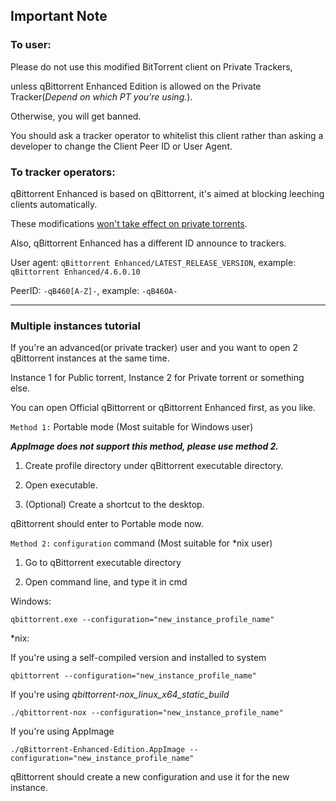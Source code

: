 Important Note
------------------------------------------
### To user: 

Please do not use this modified BitTorrent client on Private Trackers,

unless qBittorrent Enhanced Edition is allowed on the Private Tracker(_Depend on which PT you're using._).

Otherwise, you will get banned.

You should ask a tracker operator to whitelist this client rather than asking a developer to change the Client Peer ID or User Agent.

### To tracker operators:

qBittorrent Enhanced is based on qBittorrent, it's aimed at blocking leeching clients automatically.

These modifications [won't take effect on private torrents](https://github.com/c0re100/qBittorrent-Enhanced-Edition/blob/v4_6_x/src/base/bittorrent/peer_filter_session_plugin.hpp#L60).

Also, qBittorrent Enhanced has a different ID announce to trackers.

User agent: `qBittorrent Enhanced/LATEST_RELEASE_VERSION`, example: `qBittorrent Enhanced/4.6.0.10`

PeerID: `-qB460[A-Z]-`, example: `-qB460A-`
********************************
### Multiple instances tutorial

If you're an advanced(or private tracker) user and you want to open 2 qBittorrent instances at the same time.

Instance 1 for Public torrent, Instance 2 for Private torrent or something else.

You can open Official qBittorrent or qBittorrent Enhanced first, as you like.

`Method 1:` Portable mode (Most suitable for Windows user)

_**AppImage does not support this method, please use method 2.**_

1. Create profile directory under qBittorrent executable directory.

2. Open executable.

3. (Optional) Create a shortcut to the desktop.

qBittorrent should enter to Portable mode now.

`Method 2:` `configuration` command (Most suitable for *nix user)

1. Go to qBittorrent executable directory

2. Open command line, and type it in cmd

Windows:

`qbittorrent.exe --configuration="new_instance_profile_name"`

*nix:

If you're using a self-compiled version and installed to system

`qbittorrent --configuration="new_instance_profile_name"`

If you're using _qbittorrent-nox_linux_x64_static_build_

`./qbittorrent-nox --configuration="new_instance_profile_name"`

If you're using AppImage

`./qBittorrent-Enhanced-Edition.AppImage
 --configuration="new_instance_profile_name"`

qBittorrent should create a new configuration and use it for the new instance.
